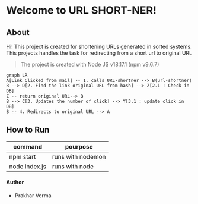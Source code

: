 # Welcome to URL SHORT-NER!

## About
Hi! This project is created for shortening URLs generated in sorted systems. This projects handles the task for redirecting from a short url to original URL
> The project is created with Node JS v18.17.1 (npm v9.6.7)
```mermaid
graph LR
A[Link Clicked from mail] -- 1. calls URL-shortner --> B(url-shortner) 
B --> D[2. Find the link original URL from hash] --> Z[2.1 : Check in DB]
Z -- return original URL--> B
B --> C[3. Updates the number of click] --> Y[3.1 : update click in DB]
B -- 4. Redirects to original URL --> A
```
## How to Run
|command  | pourpose |
|--|--|
|npm start  | runs with nodemon |
|node index.js|runs with node |


#### Author
- Prakhar Verma